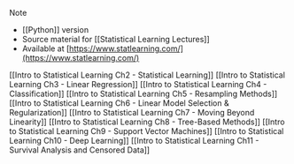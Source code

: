 
> [!note]
>
> -   [[Python]] version
> -   Source material for [[Statistical Learning Lectures]]
> -   Available at [https://www.statlearning.com/](https://www.statlearning.com/)

[[Intro to Statistical Learning Ch2 - Statistical Learning]]
[[Intro to Statistical Learning Ch3 - Linear Regression]]
[[Intro to Statistical Learning Ch4 - Classification]]
[[Intro to Statistical Learning Ch5 - Resampling Methods]]
[[Intro to Statistical Learning Ch6 - Linear Model Selection & Regularization]]
[[Intro to Statistical Learning Ch7 - Moving Beyond Linearity]]
[[Intro to Statistical Learning Ch8 - Tree-Based Methods]]
[[Intro to Statistical Learning Ch9 - Support Vector Machines]]
[[Intro to Statistical Learning Ch10 - Deep Learning]]
[[Intro to Statistical Learning Ch11 - Survival Analysis and Censored Data]]


